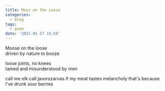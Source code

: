 ```yaml
---
title: Moos on the Loose
categories:
  - blog
tags:
  - poem
date: '2021-01-17 15:58'
---
```


Moose on the loose  
driven by nature to booze


loose joints, no knees  
tamed and misunderstood by men  


call me elk call javorszarvas
if my meat tastes melancholy
that's because I've drunk sour berries
